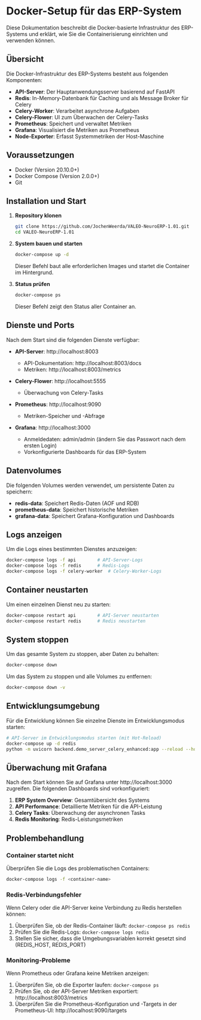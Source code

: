 # Docker-Setup für das ERP-System

Diese Dokumentation beschreibt die Docker-basierte Infrastruktur des ERP-Systems und erklärt, wie Sie die Containerisierung einrichten und verwenden können.

## Übersicht

Die Docker-Infrastruktur des ERP-Systems besteht aus folgenden Komponenten:

- **API-Server**: Der Hauptanwendungsserver basierend auf FastAPI
- **Redis**: In-Memory-Datenbank für Caching und als Message Broker für Celery
- **Celery-Worker**: Verarbeitet asynchrone Aufgaben
- **Celery-Flower**: UI zum Überwachen der Celery-Tasks
- **Prometheus**: Speichert und verwaltet Metriken
- **Grafana**: Visualisiert die Metriken aus Prometheus
- **Node-Exporter**: Erfasst Systemmetriken der Host-Maschine

## Voraussetzungen

- Docker (Version 20.10.0+)
- Docker Compose (Version 2.0.0+)
- Git

## Installation und Start

1. **Repository klonen**

   ```bash
   git clone https://github.com/JochenWeerda/VALEO-NeuroERP-1.01.git
   cd VALEO-NeuroERP-1.01
   ```

2. **System bauen und starten**

   ```bash
   docker-compose up -d
   ```

   Dieser Befehl baut alle erforderlichen Images und startet die Container im Hintergrund.

3. **Status prüfen**

   ```bash
   docker-compose ps
   ```

   Dieser Befehl zeigt den Status aller Container an.

## Dienste und Ports

Nach dem Start sind die folgenden Dienste verfügbar:

- **API-Server**: http://localhost:8003
  - API-Dokumentation: http://localhost:8003/docs
  - Metriken: http://localhost:8003/metrics

- **Celery-Flower**: http://localhost:5555
  - Überwachung von Celery-Tasks

- **Prometheus**: http://localhost:9090
  - Metriken-Speicher und -Abfrage

- **Grafana**: http://localhost:3000
  - Anmeldedaten: admin/admin (ändern Sie das Passwort nach dem ersten Login)
  - Vorkonfigurierte Dashboards für das ERP-System

## Datenvolumes

Die folgenden Volumes werden verwendet, um persistente Daten zu speichern:

- **redis-data**: Speichert Redis-Daten (AOF und RDB)
- **prometheus-data**: Speichert historische Metriken
- **grafana-data**: Speichert Grafana-Konfiguration und Dashboards

## Logs anzeigen

Um die Logs eines bestimmten Dienstes anzuzeigen:

```bash
docker-compose logs -f api        # API-Server-Logs
docker-compose logs -f redis      # Redis-Logs
docker-compose logs -f celery-worker  # Celery-Worker-Logs
```

## Container neustarten

Um einen einzelnen Dienst neu zu starten:

```bash
docker-compose restart api        # API-Server neustarten
docker-compose restart redis      # Redis neustarten
```

## System stoppen

Um das gesamte System zu stoppen, aber Daten zu behalten:

```bash
docker-compose down
```

Um das System zu stoppen und alle Volumes zu entfernen:

```bash
docker-compose down -v
```

## Entwicklungsumgebung

Für die Entwicklung können Sie einzelne Dienste im Entwicklungsmodus starten:

```bash
# API-Server im Entwicklungsmodus starten (mit Hot-Reload)
docker-compose up -d redis
python -m uvicorn backend.demo_server_celery_enhanced:app --reload --host 0.0.0.0 --port 8003
```

## Überwachung mit Grafana

Nach dem Start können Sie auf Grafana unter http://localhost:3000 zugreifen. Die folgenden Dashboards sind vorkonfiguriert:

1. **ERP System Overview**: Gesamtübersicht des Systems
2. **API Performance**: Detaillierte Metriken für die API-Leistung
3. **Celery Tasks**: Überwachung der asynchronen Tasks
4. **Redis Monitoring**: Redis-Leistungsmetriken

## Problembehandlung

### Container startet nicht

Überprüfen Sie die Logs des problematischen Containers:

```bash
docker-compose logs -f <container-name>
```

### Redis-Verbindungsfehler

Wenn Celery oder die API-Server keine Verbindung zu Redis herstellen können:

1. Überprüfen Sie, ob der Redis-Container läuft: `docker-compose ps redis`
2. Prüfen Sie die Redis-Logs: `docker-compose logs redis`
3. Stellen Sie sicher, dass die Umgebungsvariablen korrekt gesetzt sind (REDIS_HOST, REDIS_PORT)

### Monitoring-Probleme

Wenn Prometheus oder Grafana keine Metriken anzeigen:

1. Überprüfen Sie, ob die Exporter laufen: `docker-compose ps`
2. Prüfen Sie, ob der API-Server Metriken exportiert: http://localhost:8003/metrics
3. Überprüfen Sie die Prometheus-Konfiguration und -Targets in der Prometheus-UI: http://localhost:9090/targets 